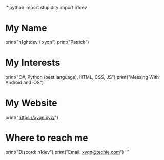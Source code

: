 '''python
import stupidity
import n1dev

# My Name
print("n1ghtdev / xyqn")
print("Patrick")

# My Interests
print("C#, Python (best language), HTML, CSS, JS")
print("Messing With Android and iOS")

# My Website
print("https://xyqn.xyz/")

# Where to reach me
print("Discord: n1dev")
print("Email: xyqn@techie.com")
'''
